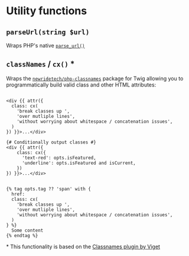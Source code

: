 # Utility functions

## `parseUrl(string $url)`

Wraps PHP's native [`parse_url()`](https://www.php.net/manual/en/function.parse-url.php)

## `classNames` / `cx()` *

Wraps the [`newridetech/php-classnames`](https://github.com/newridetech/php-classnames/) package for Twig allowing you to programmatically build valid class and other HTML attributes:

```twig

<div {{ attr({
  class: cx(
    'break classes up ',
    'over mutliple lines',
    'without worrying about whitespace / concatenation issues',
  )
}) }}>...</div>

{# Conditionally output classes #}
<div {{ attr({
    class: cx({
      'text-red': opts.isFeatured,
      'underline': opts.isFeatured and isCurrent,
    })
}) }}>...</div>

  
{% tag opts.tag ?? 'span' with {
  href: 
  class: cx(
    'break classes up ',
    'over mutliple lines',
    'without worrying about whitespace / concatenation issues',
  )
} %}
  Some content
{% endtag %}
```

\* This functionality is based on the [Classnames plugin by Viget](https://github.com/vigetlabs/craft-classnames) 
